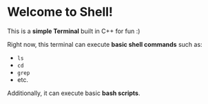 # Welcome to Shell!

This is a **simple Terminal** built in C++ for fun :)

Right now, this terminal can execute **basic shell commands** such as:

- `ls`
- `cd`
- `grep`
- etc.

Additionally, it can execute basic **bash scripts**.
